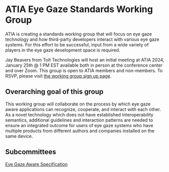 # ATIA Eye Gaze Standards Working Group

ATIA is creating a standards working group that will focus on eye gaze technology and how third-party developers interact with various eye gaze systems. For this effort to be successful, input from a wide variety of players in the eye gaze development space is required.

Jay Beavers from Tolt Technologies will host an initial meeting at ATIA 2024, January 25th @ 1 PM EST available both in person at the conference center and over Zoom.
This group is open to ATIA members and non-members.  To RSVP, please visit [the working group sign up page](https://www.atia.org/eye-gaze-standards-working-group/).

## Overarching goal of this group

This working group will collaborate on the process by which eye gaze aware applications can recognize, cooperate, and interact with each other. As a novel technology which does not have established interoperability semantics, additional guidelines and interaction patterns are needed to ensure an integrated outcome for users of eye gaze systems who have multiple products from different authors and companies installed on the same device.

## Subcommittees

[Eye Gaze Aware Specification](https://github.com/ATIA-Org/eye-gaze-aware)
